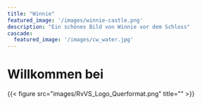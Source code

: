 ```yaml
---
title: "Winnie"
featured_image: '/images/winnie-castle.png'
description: "Ein schönes Bild von Winnie vor dem Schloss"
cascade:
  featured_image: '/images/cw_water.jpg'
---
```


# Willkommen bei

{{< figure src="images/RvVS_Logo_Querformat.png" title="" >}}
